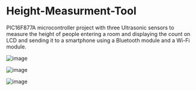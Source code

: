 # Height-Measurment-Tool
PIC16F877A microcontroller project with three Ultrasonic sensors to measure the height of people entering a room and displaying the count on LCD and sending it to a smartphone using a Bluetooth module and a Wi-Fi module.

![image](https://user-images.githubusercontent.com/90156505/206922856-fa29b423-99b1-41e3-84e2-fa81785f9395.png)

![image](https://user-images.githubusercontent.com/90156505/206922407-982a8459-dcab-4a10-b92e-b0c9620b66c7.png)

![image](https://user-images.githubusercontent.com/90156505/206922502-f2a7f41f-1d34-4ecf-a0ce-4e8fde2de091.png)




